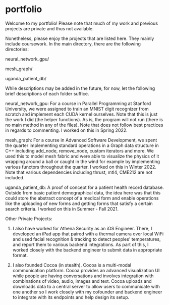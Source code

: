 # portfolio

Welcome to my portfolio!
Please note that much of my work and previous projects are private and thus not available. 

Nonetheless, please enjoy the projects that are listed here. They mainly include coursework.
In the main directory, there are the following directories:

neural_network_gpu/

mesh_graph/

uganda_patient_db/

While descriptions may be added in the future, for now, let the following brief descriptions of each folder suffice.

neural_network_gpu: For a course in Parallel Programming at Stanford University, we were assigned to train an MNIST digit recognizer from scratch and implement each CUDA kernel ourselves. Note that this is just the work I did (the helper functions). As is, the program will not run (there is no main method in any of the files). Note that does not follow best practices in regards to commenting. I worked on this in Spring 2022. 

mesh_graph: For a course in Advanced Software Development, we spent the quarter implementing standard operations in a Graph data structure in C++ including add_node, remove_node, custom iterators and more. We used this to model mesh fabric and were able to visualize the physics of it wrapping around a ball or caught in the wind for example by implementing various functors throughout the quarter. I worked on this in Winter 2022. Note that various dependencies including thrust, mtl4, CME212 are not included.

uganda_patient_db: A proof of concept for a patient health record database. Outside from basic patient demographical data, the idea here was that this could store the abstract concept of a medical form and enable operations like the uploading of new forms and getting forms that satisfy a certain search criteria. I worked on this in Summer - Fall 2021.

Other Private Projects:

1. I also have worked for Athena Security as an iOS Engineer. There, I developed an iPad app that paired with a thermal camera over local WiFi and used facial recognition & tracking to detect peoples' temperatures, and report them to various backend integrations. As part of this, I worked closely with the backend engineer to submit data in appropriate format.

2. I also founded Cocoa (in stealth). Cocoa is a multi-modal communication platform. Cocoa provides an advanced visualization UI while people are having conversations and involves integration with combinations of video, audio, images and text. Cocoa uploads and downloads data to a central server to allow users to communicate with one another so I work closely with my cofounder and backend engineer to integrate with its endpoints and help design its setup.

